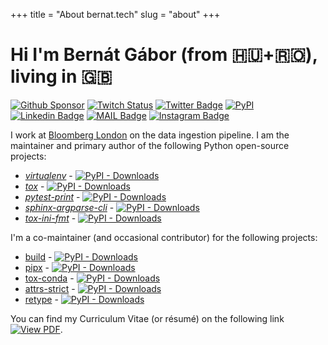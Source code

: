 +++
title = "About bernat.tech"
slug = "about"
+++

# Hi I'm Bernát Gábor (from 🇭🇺+🇷🇴), living in 🇬🇧

[![Github Sponsor](https://img.shields.io/static/v1?label=Sponsor&message=%E2%9D%A4&logo=GitHub&link=https://github.com/sponsors/gaborbernat&style=flat-square)](https://github.com/sponsors/gaborbernat)
[![Twitch Status](https://img.shields.io/twitch/status/gaborbernat?style=flat-square)](https://www.twitch.tv/gaborbernat)
[![Twitter Badge](https://img.shields.io/badge/-@gjbernat-1ca0f1?style=flat-square&labelColor=1ca0f1&logo=twitter&logoColor=white&link=https://twitter.com/gjbernat)](https://twitter.com/gjbernat)
[![PyPI](https://img.shields.io/badge/-gaborbernat-0073b7?style=flat-square&logo=Python&logoColor=white&link=https://pypi.org/user/gaborbernat/)](https://pypi.org/user/gaborbernat/)
[![Linkedin Badge](https://img.shields.io/badge/-gaborbernat-blue?style=flat-square&logo=Linkedin&logoColor=white&link=https://www.linkedin.com/in/gaborbernat/)](https://www.linkedin.com/in/gaborbernat/)
[![MAIL Badge](https://img.shields.io/badge/-gaborjbernat@gmail.com-c14438?style=flat-square&logo=Gmail&logoColor=white&link=mailto:gaborjbernat@gmail.com)](mailto:gaborjbernat@gmail.com)
[![Instagram Badge](https://img.shields.io/badge/-@gabor__bernat-845EC2?style=flat-square&labelColor=white&logo=Instagram&link=https://instagram.com/gabor_bernat/)](https://instagram.com/gabor_bernat)

I work at [Bloomberg London](https://github.com/bloomberg) on the data ingestion pipeline. I am the maintainer and
primary author of the following Python open-source projects:

- [_virtualenv_](https://github.com/pypa/virtualenv) -
  [![PyPI - Downloads](https://img.shields.io/pypi/dm/virtualenv?style=flat-square)](https://pypistats.org/packages/virtualenv)
- [_tox_](https://github.com/tox-dev/tox) -
  [![PyPI - Downloads](https://img.shields.io/pypi/dm/tox?style=flat-square)](https://pypistats.org/packages/tox)
- [_pytest-print_](https://github.com/pytest-dev/pytest-print) -
  [![PyPI - Downloads](https://img.shields.io/pypi/dm/pytest-print?style=flat-square) ](https://pypistats.org/packages/pytest-print)
- [_sphinx-argparse-cli_](https://github.com/gaborbernat/sphinx-argparse-cli) -
  [![PyPI - Downloads](https://img.shields.io/pypi/dm/sphinx-argparse-cli?style=flat-square) ](https://pypistats.org/packages/sphinx-argparse-cli)
- [_tox-ini-fmt_](https://github.com/tox-dev/tox-ini-fmt) -
  [![PyPI - Downloads](https://img.shields.io/pypi/dm/tox-ini-fmt?style=flat-square) ](https://pypistats.org/packages/tox-ini-fmt)

I'm a co-maintainer (and occasional contributor) for the following projects:

- [build](https://github.com/pypa/build) -
  [![PyPI - Downloads](https://img.shields.io/pypi/dm/build?style=flat-square) ](https://pypistats.org/packages/build)
- [pipx](https://github.com/pipxproject/pipx) -
  [![PyPI - Downloads](https://img.shields.io/pypi/dm/pipx?style=flat-square) ](https://pypistats.org/packages/pipx)
- [tox-conda](https://github.com/tox-dev/tox-conda) -
  [![PyPI - Downloads](https://img.shields.io/pypi/dm/tox-conda?style=flat-square) ](https://pypistats.org/packages/tox-conda)
- [attrs-strict](https://github.com/bloomberg/attrs-strict) -
  [![PyPI - Downloads](https://img.shields.io/pypi/dm/attrs-strict?style=flat-square) ](https://pypistats.org/packages/attrs-strict)
- [retype](https://github.com/ambv/retype) -
  [![PyPI - Downloads](https://img.shields.io/pypi/dm/retype?style=flat-square) ](https://pypistats.org/packages/retype)

You can find my Curriculum Vitae (or résumé) on the following link
[![View PDF](https://img.shields.io/badge/View%20as%20PDF-latest%20CV-blue?style=flat-square&logo=docusign)](https://gaborbernat.github.io/cv/main.pdf).
